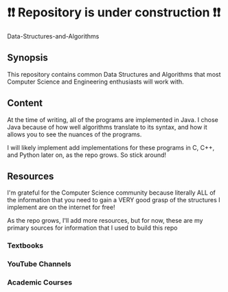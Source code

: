 # ❗❗ Repository is under construction ❗❗ # 

Data-Structures-and-Algorithms
## Synopsis 
This repository contains common Data Structures and Algorithms that most Computer Science and Engineering enthusiasts will work with. 

## Content
At the time of writing, all of the programs are implemented in Java. I chose Java because of how well algorithms translate to its syntax, 
and how it allows you to see the nuances of the programs. 

I will likely implement add implementations for these programs in C, C++, and Python later on, as the repo grows. So stick around! 

## Resources 
I'm grateful for the Computer Science community because literally ALL of the information that you need to gain a VERY good grasp of 
the structures I implement are on the internet for free! 

As the repo grows, I'll add more resources, but for now, these are my primary sources for information that I used to build this repo 

### Textbooks 

### YouTube Channels 

### Academic Courses 

